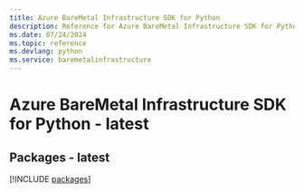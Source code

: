 ```yaml
---
title: Azure BareMetal Infrastructure SDK for Python
description: Reference for Azure BareMetal Infrastructure SDK for Python
ms.date: 07/24/2024
ms.topic: reference
ms.devlang: python
ms.service: baremetalinfrastructure
---
```

# Azure BareMetal Infrastructure SDK for Python - latest
## Packages - latest
[!INCLUDE [packages](baremetal-infrastructure-index.md)]